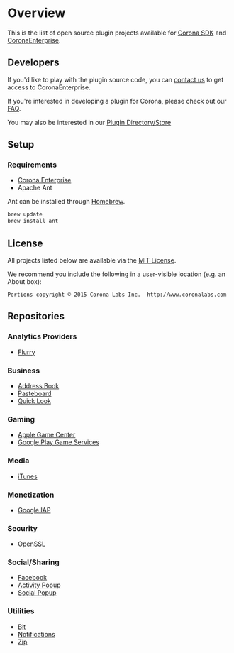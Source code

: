 # Overview

This is the list of open source plugin projects available for [Corona SDK](https://coronalabs.com/corona) and [CoronaEnterprise](https://coronalabs.com/products/enterprise/).

## Developers

If you'd like to play with the plugin source code, you can [contact us](https://coronalabs.com/products/contact/) to get access to CoronaEnterprise.

If you're interested in developing a plugin for Corona, please check out our [FAQ](https://coronalabs.com/pluginfaq/).

You may also be interested in our [Plugin Directory/Store](https://store.coronalabs.com/)


## Setup

### Requirements

* [Corona Enterprise](https://coronalabs.com/products/enterprise/)
* Apache Ant

Ant can be installed through [Homebrew](http://brew.sh/).

```bash
brew update
brew install ant
```

## License

All projects listed below are available via the [MIT License](LICENSE). 

We recommend you include the following in a user-visible location (e.g. an About box):

```
Portions copyright © 2015 Corona Labs Inc.  http://www.coronalabs.com
```


## Repositories

### Analytics Providers

* [Flurry](https://github.com/coronalabs/plugins-source-analytics-flurry)

### Business

* [Address Book](https://github.com/coronalabs/plugins-source-native-popup-addressbook)
* [Pasteboard](https://github.com/coronalabs/plugins-source-pasteboard)
* [Quick Look](https://github.com/coronalabs/plugins-source-native-popup-quicklook)

### Gaming

* [Apple Game Center](https://github.com/coronalabs/plugins-source-gamenetwork-apple)
* [Google Play Game Services](https://github.com/coronalabs/plugins-source-gamenetwork-google)

### Media

* [iTunes](https://github.com/coronalabs/plugins-source-itunes)

### Monetization

* [Google IAP](https://github.com/coronalabs/plugins-source-google-iap-v3)

### Security

* [OpenSSL](https://github.com/coronalabs/plugins-source-openssl) 

### Social/Sharing

* [Facebook](https://github.com/coronalabs/plugins-source-facebook)
* [Activity Popup](https://github.com/coronalabs/plugins-source-native-popup-activity)
* [Social Popup](https://github.com/coronalabs/plugins-source-native-popup-social)

### Utilities

* [Bit](https://github.com/coronalabs/plugins-source-bit)
* [Notifications](https://github.com/coronalabs/plugins-source-notifications)
* [Zip](https://github.com/coronalabs/plugins-source-zip)
